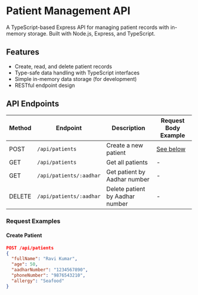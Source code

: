 # Patient Management API

A TypeScript-based Express API for managing patient records with in-memory storage. Built with Node.js, Express, and TypeScript.

## Features

- Create, read, and delete patient records
- Type-safe data handling with TypeScript interfaces
- Simple in-memory data storage (for development)
- RESTful endpoint design

## API Endpoints

| Method | Endpoint                | Description                          | Request Body Example                  |
|--------|-------------------------|--------------------------------------|---------------------------------------|
| POST   | `/api/patients`         | Create a new patient                 | [See below](#create-patient)          |
| GET    | `/api/patients`         | Get all patients                     | -                                     |
| GET    | `/api/patients/:aadhar` | Get patient by Aadhar number         | -                                     |
| DELETE | `/api/patients/:aadhar` | Delete patient by Aadhar number      | -                                     |

### Request Examples

#### Create Patient
```json
POST /api/patients
{
  "fullName": "Ravi Kumar",
  "age": 50,
  "aadharNumber": "1234567890",
  "phoneNumber": "9876543210",
  "allergy": "Seafood"
}
